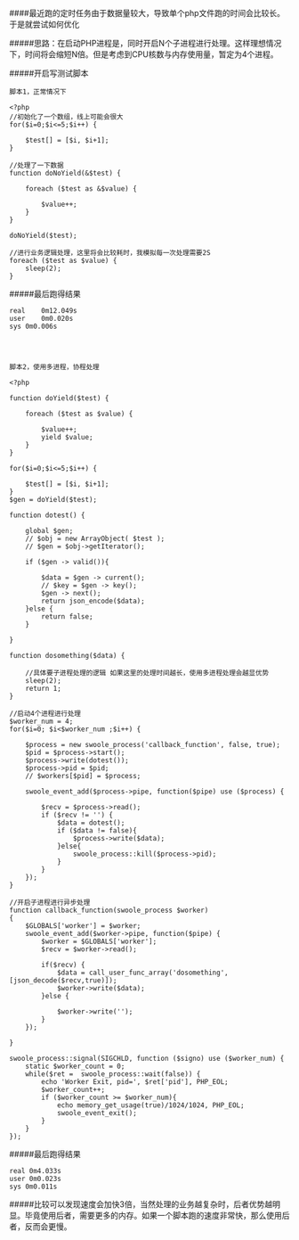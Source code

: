 ####最近跑的定时任务由于数据量较大，导致单个php文件跑的时间会比较长。于是就尝试如何优化

#####思路：在启动PHP进程是，同时开启N个子进程进行处理。这样理想情况下，时间将会缩短N倍。但是考虑到CPU核数与内存使用量，暂定为4个进程。

#####开启写测试脚本

    脚本1，正常情况下

    <?php
    //初始化了一个数组，线上可能会很大
    for($i=0;$i<=5;$i++) {

        $test[] = [$i, $i+1];
    }

    //处理了一下数据
    function doNoYield(&$test) {

        foreach ($test as &$value) {

            $value++;
        }
    }

    doNoYield($test);

    //进行业务逻辑处理，这里将会比较耗时，我模拟每一次处理需要2S
    foreach ($test as $value) {
        sleep(2);
    }

#####最后跑得结果

    real    0m12.049s
    user    0m0.020s
    sys 0m0.006s




    脚本2，使用多进程，协程处理

    <?php

    function doYield($test) {

        foreach ($test as $value) {

            $value++;
            yield $value;
        }
    }

    for($i=0;$i<=5;$i++) {

        $test[] = [$i, $i+1];
    }
    $gen = doYield($test);

    function dotest() {

        global $gen;
        // $obj = new ArrayObject( $test );
        // $gen = $obj->getIterator();

        if ($gen -> valid()){

            $data = $gen -> current();
            // $key = $gen -> key();
            $gen -> next();
            return json_encode($data);
        }else {
            return false;
        }

    }

    function dosomething($data) {

        //具体要子进程处理的逻辑 如果这里的处理时间越长，使用多进程处理会越显优势
        sleep(2);
        return 1;
    }

    //启动4个进程进行处理
    $worker_num = 4;
    for($i=0; $i<$worker_num ;$i++) {

        $process = new swoole_process('callback_function', false, true);
        $pid = $process->start();
        $process->write(dotest());
        $process->pid = $pid;
        // $workers[$pid] = $process;

        swoole_event_add($process->pipe, function($pipe) use ($process) {

            $recv = $process->read();
            if ($recv != '') {
                $data = dotest();
                if ($data != false){
                    $process->write($data);
                }else{
                    swoole_process::kill($process->pid);
                }
            }
        });
    }

    //开启子进程进行异步处理
    function callback_function(swoole_process $worker)
    {
        $GLOBALS['worker'] = $worker;
        swoole_event_add($worker->pipe, function($pipe) {
            $worker = $GLOBALS['worker'];
            $recv = $worker->read();

            if($recv) {
                $data = call_user_func_array('dosomething', [json_decode($recv,true)]);
                $worker->write($data);
            }else {

                $worker->write('');
            }
        });

    }

    swoole_process::signal(SIGCHLD, function ($signo) use ($worker_num) {
        static $worker_count = 0;
        while($ret =  swoole_process::wait(false)) {
            echo 'Worker Exit, pid=', $ret['pid'], PHP_EOL;
            $worker_count++;
            if ($worker_count >= $worker_num){
                echo memory_get_usage(true)/1024/1024, PHP_EOL;
                swoole_event_exit();
            }
        }
    });

#####最后跑得结果

    real 0m4.033s
    user 0m0.023s
    sys 0m0.011s

#####比较可以发现速度会加快3倍，当然处理的业务越复杂时，后者优势越明显。毕竟使用后者，需要更多的内存。如果一个脚本跑的速度非常快，那么使用后者，反而会更慢。





